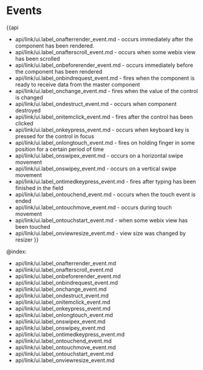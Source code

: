 Events
=======

{{api
- api/link/ui.label_onafterrender_event.md - occurs immediately after the component has been rendered.
- api/link/ui.label_onafterscroll_event.md - occurs when some webix view has been scrolled
- api/link/ui.label_onbeforerender_event.md - occurs immediately before the component has been rendered
- api/link/ui.label_onbindrequest_event.md - fires when the component is ready to receive data from the master component
- api/link/ui.label_onchange_event.md - fires when the value of the control is changed
- api/link/ui.label_ondestruct_event.md - occurs when component destroyed
- api/link/ui.label_onitemclick_event.md - fires after the control has been clicked
- api/link/ui.label_onkeypress_event.md - occurs when keyboard key is pressed for the control in focus
- api/link/ui.label_onlongtouch_event.md - fires on holding finger in some position for a certain period of time
- api/link/ui.label_onswipex_event.md - occurs on a horizontal swipe movement
- api/link/ui.label_onswipey_event.md - occurs on a vertical swipe movement
- api/link/ui.label_ontimedkeypress_event.md - fires after typing has been finished in the field
- api/link/ui.label_ontouchend_event.md - occurs when the touch event is ended
- api/link/ui.label_ontouchmove_event.md - occurs during touch movement
- api/link/ui.label_ontouchstart_event.md - when some webix view has been touched
- api/link/ui.label_onviewresize_event.md - view size was changed by resizer
}}

@index:
- api/link/ui.label_onafterrender_event.md
- api/link/ui.label_onafterscroll_event.md
- api/link/ui.label_onbeforerender_event.md
- api/link/ui.label_onbindrequest_event.md
- api/link/ui.label_onchange_event.md
- api/link/ui.label_ondestruct_event.md
- api/link/ui.label_onitemclick_event.md
- api/link/ui.label_onkeypress_event.md
- api/link/ui.label_onlongtouch_event.md
- api/link/ui.label_onswipex_event.md
- api/link/ui.label_onswipey_event.md
- api/link/ui.label_ontimedkeypress_event.md
- api/link/ui.label_ontouchend_event.md
- api/link/ui.label_ontouchmove_event.md
- api/link/ui.label_ontouchstart_event.md
- api/link/ui.label_onviewresize_event.md


